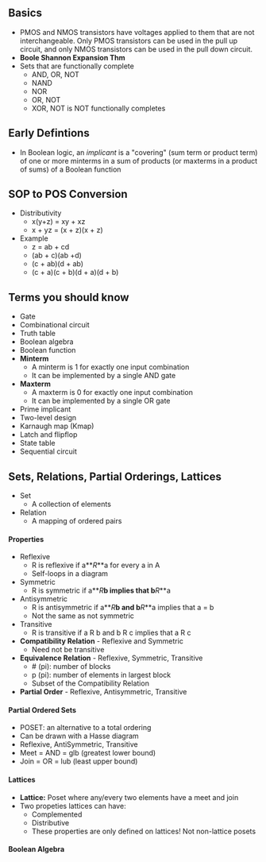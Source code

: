## Basics
- PMOS and NMOS transistors have voltages applied to them that are not interchangeable. Only PMOS transistors can be used in the pull up circuit, and only NMOS transistors can be used in the pull down circuit.
- **Boole Shannon Expansion Thm**
- Sets that are functionally complete
  - AND, OR, NOT
  - NAND
  - NOR
  - OR, NOT
  - XOR, NOT is NOT functionally completes

## Early Defintions
- In Boolean logic, an *implicant* is a "covering" (sum term or product term) of one or more minterms in a sum of products (or maxterms in a product of sums) of a Boolean function

## SOP to POS Conversion
- Distributivity
  - x(y+z) = xy + xz
  - x + yz = (x + z)(x + z)
- Example
  - z = ab + cd
  - (ab + c)(ab +d)
  - (c + ab)(d + ab)
  - (c + a)(c + b)(d + a)(d + b)

## Terms you should know
- Gate
- Combinational circuit
- Truth table
- Boolean algebra
- Boolean function
- **Minterm**
  - A minterm is 1 for exactly one input combination
  - It can be implemented by a single AND gate
- **Maxterm**
  - A maxterm is 0 for exactly one input combination
  - It can be implemented by a single OR gate
- Prime implicant
- Two-level design
- Karnaugh map (Kmap)
- Latch and flipflop
- State table
- Sequential circuit

## Sets, Relations, Partial Orderings, Lattices
- Set
  - A collection of elements
- Relation
  - A mapping of ordered pairs

#### Properties
- Reflexive
  - R is reflexive if a**_R_**a for every a in A
  - Self-loops in a diagram
- Symmetric
  - R is symmetric if a**_R_**b implies that b**_R_**a
- Antisymmetric
  - R is antisymmetric if a**_R_**b and b**_R_**a implies that a = b
  - Not the same as not symmetric
- Transitive
  - R is transitive if a R b and b R c implies that a R c
- **Compatibility Relation** - Reflexive and Symmetric
  - Need not be transitive
- **Equivalence Relation** - Reflexive, Symmetric, Transitive
  - \# (pi): number of blocks
  - p (pi): number of elements in largest block
  - Subset of the Compatibility Relation
- **Partial Order** - Reflexive, Antisymmetric, Transitive

#### Partial Ordered Sets
- POSET: an alternative to a total ordering
- Can be drawn with a Hasse diagram
- Reflexive, AntiSymmetric, Transitive
- Meet = AND = glb (greatest lower bound)
- Join = OR = lub (least upper bound)

#### Lattices
- **Lattice:** Poset where any/every two elements have a meet and join
- Two propeties lattices can have:
  - Complemented
  - Distributive
  - These properties are only defined on lattices!  Not non-lattice posets

#### Boolean Algebra
